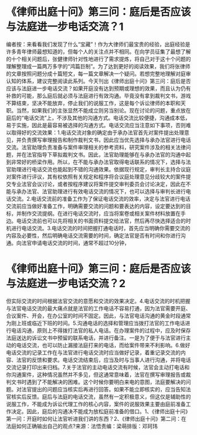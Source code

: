 # 《律师出庭十问》第三问：庭后是否应该与法庭进一步电话交流？1

编者按：来看看我们发现了什么“宝藏”！作为大律师们最宝贵的经验，出庭经验是许多青年律师最想知道的，但每个人的关注点并不相同。在向学员征集了最想了解的十个相关问题后，张健律师针对性地进行了需求提炼，将自己对于这十个问题的理解整理成一篇两万多字的“鸿篇巨制”。为了达到更好的阅读效果，我们将张律师的文章按照问题分成十篇短文，每一篇文章解决一个疑问。若想完整地理解对庭审认知的体系，建议完整阅读此系列。今天刊出《律师出庭十问》第三问：庭后是否应该与法庭进一步电话交流？如果开庭没有达到预期或理想的效果，而且认为仍有补救的可能，那么庭后就必须与法庭进行有效沟通。毕竟没有拿到裁判文书，游戏不算结束，坚决不能放弃，停止我们的说服工作，这是每个诉讼律师的本职和天职。当然，如果我们的主张显然不能成立则另当别论。现在讨论的问题，重点放在庭后的“电话交流”上，不涉及其他的沟通方式。电话交流比较便捷，沟通成本低，易于实施，因此是最容易被选择的沟通方式。电话交流应当注意如下事项，否则难以取得好的交流效果：1.电话交流对象的确定由于承办法官首先对案件提出处理意见，并负责撰写审理报告和制作裁判文书，因此应当优先选择与承办法官进行电话交流。法官助理负责准备与案件审理相关的参考资料，研究案件涉及的相关法律问题，并在法官指导下草拟裁判文书。因此，法官助理能够在与承办法官的沟通中起到非常好的桥梁作用。所以，在不能与承办法官取得电话联系的情况下，选择与法官助理进行电话交流也能起到不错的沟通效果。依据现行规定，审判长主持合议庭对案件进行评议，其有权依照有关规定和程序将合议庭处理意见分歧较大的案件提交专业法官会议讨论，或者按程序建议将案件提交审判委员会讨论决定，因此在不能与承办法官、法官助理进行有效电话交流的情况下，也可以选择与审判长进行电话交流。2.电话交流前的准备工作为了保证电话交流的效率，决定与法官进行电话交流前应当做好准备工作，明确需要交流的问题和要表达的内容，设定要达到的目标，并制作交流提纲。在进行电话交流时，应当将案卷或相关案件材料放置在手边。电话交流前也可以先将相关的书面资料提交给法官，然后再尽快选择适合的时机进行电话交流。3.电话交流的时间把握打通电话时，首先应当明确你需要交流的内容及必要性，然后明确电话交流需要的时间，确定法官是否有时间和你进行沟通。向法官申请电话交流的时间，通常不超过10分钟，

# 《律师出庭十问》第三问：庭后是否应该与法庭进一步电话交流？2

但实际交流的时间根据法官交流的意愿和交流的效果决定。4.电话交流的时机把握与法官电话交流的最大痛点就是法官的工作电话不容易打通，因为法官需要开庭、合议案件、开会，在办公室的时间不固定。因此，与法官电话沟通的黄金时段通常为刚上班或临近下班的时间。5.沟通电话的选择和管理应当拨打法官的工作电话进行电话沟通，原则上不得拨打法官的私人电话。在办理案件的过程中，应及时保存法庭送达的诉讼文书中预留的联系电话，并进行备注。一是为了便于与法官进行主动的电话交流，也可以防止漏接法庭打来的电话，而给案件带来不利影响。6.做好电话交流的记录工作在与法官进行电话交流时应当做好记录，着重记录交流的内容、法官的反馈和要求。电话交流结束后，应当及时与当事人进行沟通，并将电话交流记录打印出来归档。7.关于法官的主动电话交流有时候，法官会主动打电话和你沟通案件，这种情况虽然并不多见，但这通常意味着，法官在撰写审理报告或裁判文书时遇到了不能解决的困难。这个时候你要明白来电的意图，法庭要解决的问题。对法官提出的问题应当核实后再进行回答。如果不能立即核实的，应当告知法官核实后反馈。庭后与法庭的电话交流，虽然有一定积极意义，但这仅是辅助性的说服工作，不能成为诉讼代理工作的核心内容，案件的说服效果主要由庭前准备工作决定。因此，庭后的沟通决不能成为放松庭前准备的借口。1、《律师出庭十问》第一问：开庭时如何让法官听进我们讲的东西？2、《律师出庭十问》第二问：在法庭如何正确输出自己的观点?来源：法悟责编：梁萌排版：邓珂玮

